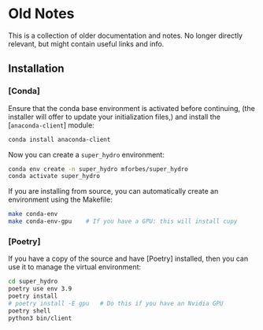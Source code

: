 # Old Notes

This is a collection of older documentation and notes.  No longer directly relevant, but
might contain useful links and info.

## Installation

### [Conda]
Ensure that the conda base environment is activated before continuing, (the
installer will offer to update your initialization files,) and install the
[`anaconda-client`] module:
    
```bash
conda install anaconda-client
```

Now you can create a `super_hydro` environment:

```bash
conda env create -n super_hydro mforbes/super_hydro
conda activate super_hydro
```

If you are installing from source, you can automatically create an environment using the
Makefile:

```bash
make conda-env
make conda-env-gpu    # If you have a GPU: this will install cupy
```

### [Poetry]

If you have a copy of the source and have [Poetry] installed, then you can use it to
manage the virtual environment:

```bash
cd super_hydro
poetry use env 3.9
poetry install
# poetry install -E gpu   # Do this if you have an Nvidia GPU
poetry shell
python3 bin/client
```

